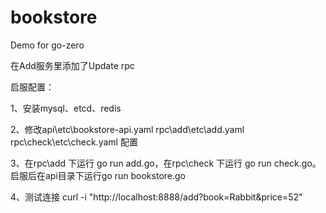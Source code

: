 # bookstore
Demo for go-zero

在Add服务里添加了Update rpc


启服配置：

1、安装mysql、etcd、redis

2、修改api\etc\bookstore-api.yaml rpc\add\etc\add.yaml rpc\check\etc\check.yaml 配置

3、在rpc\add 下运行 go run add.go，在rpc\check 下运行 go run check.go。启服后在api目录下运行go run bookstore.go

4、测试连接 curl -i "http://localhost:8888/add?book=Rabbit&price=52"
